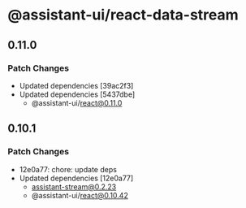 # @assistant-ui/react-data-stream

## 0.11.0

### Patch Changes

- Updated dependencies [39ac2f3]
- Updated dependencies [5437dbe]
  - @assistant-ui/react@0.11.0

## 0.10.1

### Patch Changes

- 12e0a77: chore: update deps
- Updated dependencies [12e0a77]
  - assistant-stream@0.2.23
  - @assistant-ui/react@0.10.42

